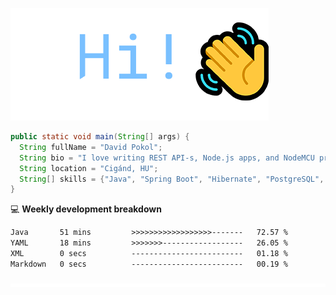 ![Hi!](assets/images/hi.png)

```java
public static void main(String[] args) {
  String fullName = "David Pokol";
  String bio = "I love writing REST API-s, Node.js apps, and NodeMCU programs";
  String location = "Cigánd, HU";
  String[] skills = {"Java", "Spring Boot", "Hibernate", "PostgreSQL", "Git"};
}
```

💻 **Weekly development breakdown**
<!--START_SECTION:waka-->

```txt
Java       51 mins         >>>>>>>>>>>>>>>>>>-------   72.57 %
YAML       18 mins         >>>>>>>------------------   26.05 %
XML        0 secs          -------------------------   01.18 %
Markdown   0 secs          -------------------------   00.19 %
```

<!--END_SECTION:waka-->

![footer](assets/images/footer.png)
